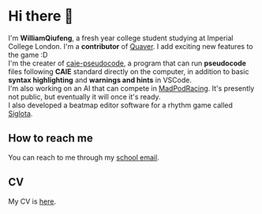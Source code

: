 # Hi there 👋

I'm **WilliamQiufeng**, a fresh year college student studying at Imperial College London.
I'm a **contributor** of [Quaver](https://quavergame.com/). I add exciting new features to the game :D  
I'm the creater of [caie-pseudocode](https://marketplace.visualstudio.com/items?itemName=WilliamQiufeng.caie-pseudocode&ssr=false#overview), a program that can run **pseudocode** files following **CAIE** standard directly on the computer, in addition to basic **syntax highlighting** and **warnings and hints** in VSCode.  
I'm also working on an AI that can compete in [MadPodRacing](https://www.codingame.com/multiplayer/bot-programming/mad-pod-racing). It's presently not public, but eventually it will once it's ready.  
I also developed a beatmap editor software for a rhythm game called [Siglota](https://www.bilibili.com/video/BV14M411t7st/?share_source=copy_web&vd_source=a886ddc0713514782507a346a7bad91d).

## How to reach me
You can reach to me through my [school email](mailto:wy924@ic.ac.uk).

## CV
My CV is [here](CV.docx).

<!--
**QiuFeng54321/Qiufeng54321** is a ✨ _special_ ✨ repository because its `README.md` (this file) appears on your GitHub profile.

Here are some ideas to get you started:

- 🔭 I’m currently working on ...
- 🌱 I’m currently learning ...
- 👯 I’m looking to collaborate on ...
- 🤔 I’m looking for help with ...
- 💬 Ask me about ...
- 📫 How to reach me: ...
- 😄 Pronouns: ...
- ⚡ Fun fact: ...
-->
